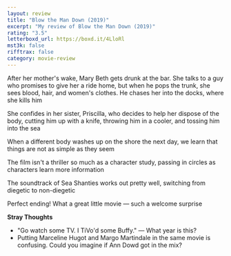 ```yaml
---
layout: review
title: "Blow the Man Down (2019)"
excerpt: "My review of Blow the Man Down (2019)"
rating: "3.5"
letterboxd_url: https://boxd.it/4LloRl
mst3k: false
rifftrax: false
category: movie-review
---
```


After her mother's wake, Mary Beth gets drunk at the bar. She talks to a guy who promises to give her a ride home, but when he pops the trunk, she sees blood, hair, and women's clothes. He chases her into the docks, where she kills him

She confides in her sister, Priscilla, who decides to help her dispose of the body, cutting him up with a knife, throwing him in a cooler, and tossing him into the sea

When a different body washes up on the shore the next day, we learn that things are not as simple as they seem

The film isn't a thriller so much as a character study, passing in circles as characters learn more information

The soundtrack of Sea Shanties works out pretty well, switching from diegetic to non-diegetic

Perfect ending! What a great little movie — such a welcome surprise

<b>Stray Thoughts</b>

- "Go watch some TV. I TiVo'd some Buffy." — What year is this?
- Putting Marceline Hugot and Margo Martindale in the same movie is confusing. Could you imagine if Ann Dowd got in the mix?
